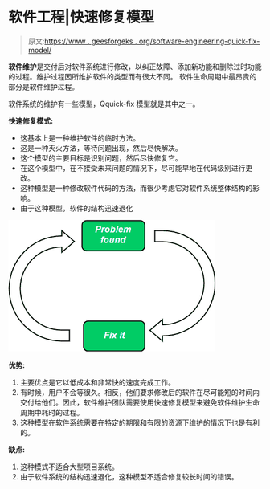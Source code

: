 # 软件工程|快速修复模型

> 原文:[https://www . geesforgeks . org/software-engineering-quick-fix-model/](https://www.geeksforgeeks.org/software-engineering-quick-fix-model/)

**软件维护**是交付后对软件系统进行修改，以纠正故障、添加新功能和删除过时功能的过程。维护过程因所维护软件的类型而有很大不同。
软件生命周期中最昂贵的部分是软件维护过程。

软件系统的维护有一些模型，Qquick-fix 模型就是其中之一。

**快速修复模式:**

*   这基本上是一种维护软件的临时方法。
*   这是一种灭火方法，等待问题出现，然后尽快解决。
*   这个模型的主要目标是识别问题，然后尽快修复它。
*   在这个模型中，在不接受未来问题的情况下，尽可能早地在代码级别进行更改。
*   这种模型是一种修改软件代码的方法，而很少考虑它对软件系统整体结构的影响。
*   由于这种模型，软件的结构迅速退化

![](img/0299328b805acf592b7e60978c0048d7.png)

**优势:**

1.  主要优点是它以低成本和非常快的速度完成工作。
2.  有时候，用户不会等很久。相反，他们要求修改后的软件在尽可能短的时间内交付给他们。因此，软件维护团队需要使用快速修复模型来避免软件维护生命周期中耗时的过程。
3.  这种模型在软件系统需要在特定的期限和有限的资源下维护的情况下也是有利的。

**缺点:**

1.  这种模式不适合大型项目系统。
2.  由于软件系统的结构迅速退化，这种模型不适合修复较长时间的错误。